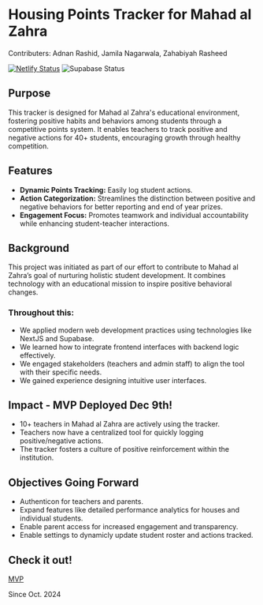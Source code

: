 # Housing Points Tracker for Mahad al Zahra  

Contributers: Adnan Rashid, Jamila Nagarwala, Zahabiyah Rasheed

[![Netlify Status](https://api.netlify.com/api/v1/badges/48afe800-5eb2-4dbc-a8bc-5f08041b66ea/deploy-status)](https://app.netlify.com/sites/maz-tambeeh-tashjee/deploys)
![Supabase Status](https://img.shields.io/badge/Supabase-Active-brightgreen)

## Purpose  
This tracker is designed for Mahad al Zahra's educational environment, fostering positive habits and behaviors among students through a competitive points system. It enables teachers to track positive and negative actions for 40+ students, encouraging growth through healthy competition.  

## Features  
- **Dynamic Points Tracking:** Easily log student actions.  
- **Action Categorization:** Streamlines the distinction between positive and negative behaviors for better reporting and end of year prizes.  
- **Engagement Focus:** Promotes teamwork and individual accountability while enhancing student-teacher interactions.  

## Background  
This project was initiated as part of our effort to contribute to Mahad al Zahra’s goal of nurturing holistic student development. It combines technology with an educational mission to inspire positive behavioral changes.  

### Throughout this:  
- We applied modern web development practices using technologies like NextJS and Supabase.  
- We learned how to integrate frontend interfaces with backend logic effectively.  
- We engaged stakeholders (teachers and admin staff) to align the tool with their specific needs.  
- We gained experience designing intuitive user interfaces.  

## Impact - MVP Deployed Dec 9th!
- 10+ teachers in Mahad al Zahra are actively using the tracker.  
- Teachers now have a centralized tool for quickly logging positive/negative actions.  
- The tracker fosters a culture of positive reinforcement within the institution.  

## Objectives Going Forward
- Authenticon for teachers and parents.
- Expand features like detailed performance analytics for houses and individual students.  
- Enable parent access for increased engagement and transparency.
- Enable settings to dynamicly update student roster and actions tracked.

## Check it out!  
[MVP](https://maz-tambeeh-tashjee.netlify.app/form)  

Since Oct. 2024
